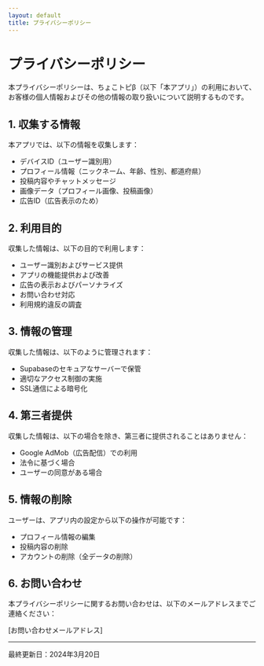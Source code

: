 ```yaml
---
layout: default
title: プライバシーポリシー
---
```


# プライバシーポリシー

本プライバシーポリシーは、ちょこトピβ（以下「本アプリ」）の利用において、お客様の個人情報およびその他の情報の取り扱いについて説明するものです。

## 1. 収集する情報

本アプリでは、以下の情報を収集します：

- デバイスID（ユーザー識別用）
- プロフィール情報（ニックネーム、年齢、性別、都道府県）
- 投稿内容やチャットメッセージ
- 画像データ（プロフィール画像、投稿画像）
- 広告ID（広告表示のため）

## 2. 利用目的

収集した情報は、以下の目的で利用します：

- ユーザー識別およびサービス提供
- アプリの機能提供および改善
- 広告の表示およびパーソナライズ
- お問い合わせ対応
- 利用規約違反の調査

## 3. 情報の管理

収集した情報は、以下のように管理されます：

- Supabaseのセキュアなサーバーで保管
- 適切なアクセス制御の実施
- SSL通信による暗号化

## 4. 第三者提供

収集した情報は、以下の場合を除き、第三者に提供されることはありません：

- Google AdMob（広告配信）での利用
- 法令に基づく場合
- ユーザーの同意がある場合

## 5. 情報の削除

ユーザーは、アプリ内の設定から以下の操作が可能です：

- プロフィール情報の編集
- 投稿内容の削除
- アカウントの削除（全データの削除）

## 6. お問い合わせ

本プライバシーポリシーに関するお問い合わせは、以下のメールアドレスまでご連絡ください：

[お問い合わせメールアドレス]

---

最終更新日：2024年3月20日 